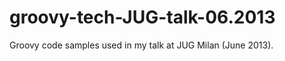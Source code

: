 groovy-tech-JUG-talk-06.2013
============================

Groovy code samples used in my talk at JUG Milan (June 2013). 
